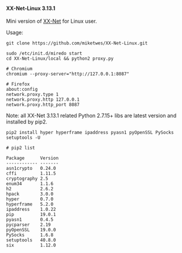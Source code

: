 #### XX-Net-Linux 3.13.1
Mini version of [XX-Net](https://github.com/XX-net/XX-Net) for Linux user.

Usage: 

    git clone https://github.com/miketwes/XX-Net-Linux.git

    sudo /etc/init.d/miredo start
    cd XX-Net-Linux/local && python2 proxy.py
    
    # Chromium
    chromium --proxy-server="http://127.0.0.1:8087"
    
    # Firefox 
    about:config
    network.proxy.type 1     
    network.proxy.http 127.0.0.1
    network.proxy.http_port 8087      


Note: all XX-Net 3.13.1 related Python 2.7.15+ libs are latest version and installed by pip2.

    pip2 install hyper hyperframe ipaddress pyasn1 pyOpenSSL PySocks setuptools -U
    
    # pip2 list
    
    Package      Version
    ------------ -------
    asn1crypto   0.24.0 
    cffi         1.11.5 
    cryptography 2.5    
    enum34       1.1.6  
    h2           2.6.2  
    hpack        3.0.0  
    hyper        0.7.0  
    hyperframe   5.2.0  
    ipaddress    1.0.22 
    pip          19.0.1 
    pyasn1       0.4.5  
    pycparser    2.19   
    pyOpenSSL    19.0.0 
    PySocks      1.6.8  
    setuptools   40.8.0 
    six          1.12.0
